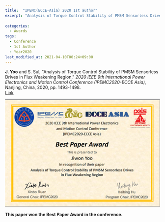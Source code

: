 ```yaml
---
title:  "IPEMC(ECCE-Asia) 2020 1st author"
excerpt: "Analysis of Torque Control Stability of PMSM Sensorless Drives in Flux Weakening Region."

categories:
  - Awards
tags:
  - Conference
  - 1st Author
  - Year2020
last_modified_at: 2021-04-10T00:24+09:00
---
```


**J. Yoo** and S. Sul, "Analysis of Torque Control Stability of PMSM Sensorless Drives in Flux Weakening Region," *2020 IEEE 9th International Power Electronics and Motion Control Conference (IPEMC2020-ECCE Asia)*, Nanjing, China, 2020, pp. 1493-1498.  
[Link](https://ieeexplore.ieee.org/document/9367660)
  
![Best Paper Award](/assets/images/post-2021-04-10-2.png)
  
**This paper won the Best Paper Award in the conference.**
